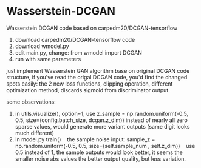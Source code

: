 # Wasserstein-DCGAN
Wasserstein DCGAN code based on carpedm20/DCGAN-tensorflow

1) download carpedm20/DCGAN-tensorflow code
2) download wmodel.py
3) edit main.py, change: from wmodel import DCGAN
4) run with same parameters

just implement Wasserstein GAN algorithm base on original DCGAN code structure,
if you've read the origal DCGAN code, you'd find the changed spots easily:
the 2 new loss functions, clipping operation, different optimization method, discards sigmoid from discriminator output.


some observations:
1) in utils.visualize(), option=1, 
    use z_sample = np.random.uniform(-0.5, 0.5, size=(config.batch_size, dcgan.z_dim))
    instead of nearly all zero sparse values, would generate more variant outputs (same digit looks much different)
2) in model.py train()
    the sample noise input:
    sample_z = np.random.uniform(-0.5, 0.5, size=(self.sample_num , self.z_dim))
    use 0.5 instead of 1, the sample outputs would look better, it seems the smaller noise abs values the better output quality, but less variation.
